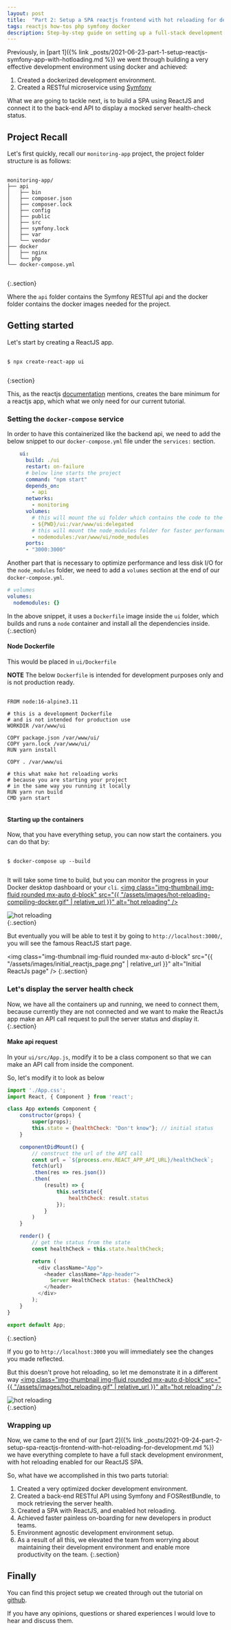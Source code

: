 ```yaml
---
layout: post
title:  "Part 2: Setup a SPA reactjs frontend with hot reloading for development"
tags: reactjs how-tos php symfony docker
description: Step-by-step guide on setting up a full-stack development environment using Docker, Symfony for back-end RESTful API, and ReactJS for SPA with hot reloading enabled.
---
```


Previously, in [part 1]({% link _posts/2021-06-23-part-1-setup-reactjs-symfony-app-with-hotloading.md %}) we went through building a very effective development environment using docker and achieved:

1. Created a dockerized development environment.
2. Created a RESTful microservice using [Symfony](https://symfony.com)

What we are going to tackle next, is to build a SPA using ReactJS and connect it to the back-end API to display a mocked server health-check status.

## Project Recall

Let's first quickly, recall our `monitoring-app` project, the project folder structure is as follows:

<pre>
    <code class="bash">
monitoring-app/
├── api
│   ├── bin
│   ├── composer.json
│   ├── composer.lock
│   ├── config
│   ├── public
│   ├── src
│   ├── symfony.lock
│   ├── var
│   └── vendor
├── docker
│   ├── nginx
│   └── php
└── docker-compose.yml
    </code>
</pre>
{:.section}

Where the `api` folder contains the Symfony RESTful api and the docker folder contains the docker images needed for the project.

## Getting started

Let's start by creating a ReactJS app.

<pre>
    <code class="bash">
$ npx create-react-app ui
    </code>
</pre>
{:section}

This, as the reactjs [documentation](https://reactjs.org/docs/create-a-new-react-app.html) mentions, creates the bare minimum for a reactjs app, which what we only need for our current tutorial.

### Setting the `docker-compose` service

In order to have this containerized like the backend api, we need to add the below snippet to our `docker-compose.yml` file under the `services:` section.

```yaml
    ui:
      build: ./ui
      restart: on-failure
      # below line starts the project
      command: "npm start"
      depends_on:
        - api
      networks:
        - monitoring
      volumes:
        # this will mount the ui folder which contains the code to the docker container
        - ${PWD}/ui:/var/www/ui:delegated
        # this will mount the node_modules folder for faster performance
        - nodemodules:/var/www/ui/node_modules
      ports:
      - "3000:3000"
```

Another part that is necessary to optimize performance and less disk I/O for the `node_modules` folder, we need to add a `volumes` section at the end of our `docker-compose.yml`.

```yaml
# volumes
volumes:
  nodemodules: {}
```

In the above snippet, it uses a `Dockerfile` image inside the `ui` folder, which builds and runs a `node` container and install all the dependencies inside.
{:.section}

#### Node Dockerfile

This would be placed in `ui/Dockerfile`

**NOTE** The below `Dockerfile` is intended for development purposes only and is not production ready.

<pre>
    <code class="dockerfile">
FROM node:16-alpine3.11

# this is a development Dockerfile
# and is not intended for production use
WORKDIR /var/www/ui

COPY package.json /var/www/ui/
COPY yarn.lock /var/www/ui/
RUN yarn install

COPY . /var/www/ui

# this what make hot reloading works
# because you are starting your project
# in the same way you running it locally
RUN yarn run build
CMD yarn start
    </code>
</pre>

#### Starting up the containers

Now, that you have everything setup, you can now start the containers. you can do that by:

<pre>
    <code class="bash">
$ docker-compose up --build
    </code>
</pre>

It will take some time to build, but you can monitor the progress in your Docker desktop dashboard or your `cli`.
<a href="#" data-bs-toggle="modal" data-bs-target="#hot-reloading-compiling-modal" tabindex="-1" aria-disabled="false" id="hot-reloading-compiling-modal-link">
    <img class="img-thumbnail img-fluid rounded mx-auto d-block" src="{{ "/assets/images/hot-reloading-compiling-docker.gif" | relative_url }}" alt="hot reloading" />
</a>
<!-- Modal -->
<div class="modal fade" id="hot-reloading-compiling-modal" tabindex="-1" aria-labelledby="hot-reloading-compiling-modal-label" aria-hidden="true">
  <div class="modal-dialog modal-xl">
    <div class="modal-content">
      <div class="modal-body">
        <img class="img-thumbnail img-fluid rounded mx-auto d-block" src="{{ "/assets/images/hot-reloading-compiling-docker.gif" | relative_url }}" alt="hot reloading" />
      </div>
    </div>
  </div>
</div>
{:.section}

But eventually you will be able to test it by going to `http://localhost:3000/`, you will see the famous ReactJS start page.

<img class="img-thumbnail img-fluid rounded mx-auto d-block" src="{{ "/assets/images/initial_reactjs_page.png" | relative_url }}" alt="Initial ReactJs page" />
{:.section}

### Let's display the server health check

Now, we have all the containers up and running, we need to connect them, because currently they are not connected and we want to make the ReactJs app make an API call request to pull the server status and display it.
{:.section}

#### Make api request

In your `ui/src/App.js`, modify it to be a class component so that we can make an API call from inside the component.

So, let's modify it to look as below

```js
import './App.css';
import React, { Component } from 'react';

class App extends Component {
    constructor(props) {
        super(props);
        this.state = {healthCheck: "Don't know"}; // initial status
    }

    componentDidMount() {
        // construct the url of the API call
        const url = `${process.env.REACT_APP_API_URL}/healthCheck`;
        fetch(url)
        .then(res => res.json())
        .then(
            (result) => {
                this.setState({
                    healthCheck: result.status
                });
            }
        )
    }

    render() {
        // get the status from the state
        const healthCheck = this.state.healthCheck;

        return (
          <div className="App">
            <header className="App-header">
              Server HealthCheck status: {healthCheck}
            </header>
          </div>
        );
    }
}

export default App;
```
{:.section}

If you go to `http://localhost:3000` you will immediately see the changes you made reflected.

But this doesn't prove hot reloading, so let me demonstrate it in a different way
<a href="#" data-bs-toggle="modal" data-bs-target="#hot-reloading-modal" tabindex="-1" aria-disabled="false" id="hot-reloading-modal-link">
    <img class="img-thumbnail img-fluid rounded mx-auto d-block" src="{{ "/assets/images/hot_reloading.gif" | relative_url }}" alt="hot reloading" />
</a>
<!-- Modal -->
<div class="modal fade" id="hot-reloading-modal" tabindex="-1" aria-labelledby="hot-reloading-modal-label" aria-hidden="true">
  <div class="modal-dialog modal-xl">
    <div class="modal-content">
      <div class="modal-body">
        <img class="img-thumbnail img-fluid rounded mx-auto d-block" src="{{ "/assets/images/hot_reloading.gif" | relative_url }}" alt="hot reloading" />
      </div>
    </div>
  </div>
</div>
{:.section}

### Wrapping up

Now, we came to the end of our [part 2]({% link _posts/2021-09-24-part-2-setup-spa-reactjs-frontend-with-hot-reloading-for-development.md %}) we have everything complete to have a full stack development environment, with hot reloading enabled for our ReactJS SPA.

So, what have we accomplished in this two parts tutorial:

1. Created a very optimized docker development environment.
2. Created a back-end RESTful API using Symfony and FOSRestBundle, to mock retrieving the server health.
3. Created a SPA with ReactJS, and enabled hot reloading.
4. Achieved faster painless on-boarding for new developers in product teams.
5. Environment agnostic development environment setup.
6. As a result of all this, we elevated the team from worrying about maintaining their development environment and enable more productivity on the team.
{:.section}

## Finally

You can find this project setup we created through out the tutorial on [github](https://github.com/mnsami/monitoring-app).

If you have any opinions, questions or shared experiences I would love to hear and discuss them.
